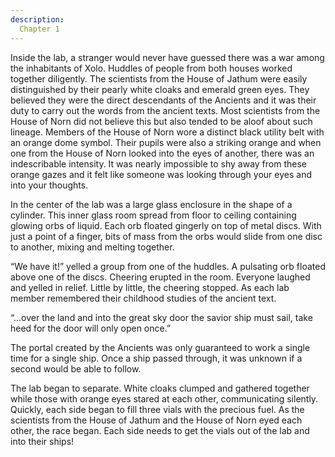 ```yaml
---
description:
  Chapter 1
---
```


Inside the lab, a stranger would never have guessed there was a war among the inhabitants of Xolo.  Huddles of people from both houses worked together diligently.  The scientists from the House of Jathum were easily distinguished by their pearly white cloaks and emerald green eyes.  They believed they were the direct descendants of the Ancients and it was their duty to carry out the words from the ancient texts.  Most scientists from the House of Norn did not believe this but also tended to be aloof about such lineage.  Members of the House of Norn wore a distinct black utility belt with an orange dome symbol.  Their pupils were also a striking orange and when one from the House of Norn looked into the eyes of another, there was an indescribable intensity.  It was nearly impossible to shy away from these orange gazes and it felt like someone was looking through your eyes and into your thoughts. 

In the center of the lab was a large glass enclosure in the shape of a cylinder.  This inner glass room spread from floor to ceiling containing glowing orbs of liquid.  Each orb floated gingerly on top of metal discs.  With just a point of a finger, bits of mass from the orbs would slide from one disc to another, mixing and melting together.

“We have it!” yelled a group from one of the huddles. A pulsating orb floated above one of the discs.  Cheering erupted in the room.  Everyone laughed and yelled in relief.  Little by little, the cheering stopped.  As each lab member remembered their childhood studies of the ancient text.

“…over the land and into the great sky door the savior ship must sail, take heed for the door will only open once.”

The portal created by the Ancients was only guaranteed to work a single time for a single ship.  Once a ship passed through, it was unknown if a second would be able to follow.

The lab began to separate.  White cloaks clumped and gathered together while those with orange eyes stared at each other, communicating silently.  Quickly, each side began to fill three vials with the precious fuel.  As the scientists from the House of Jathum and the House of Norn eyed each other, the race began.  Each side needs to get the vials out of the lab and into their ships!
